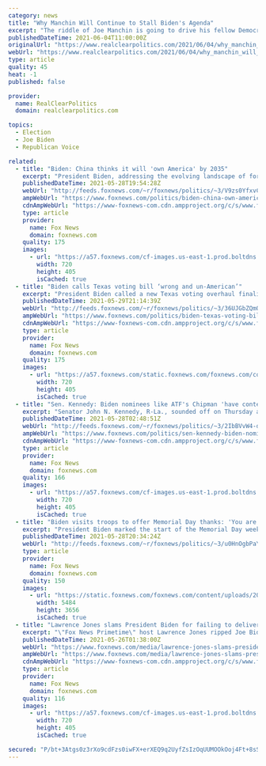 ```yaml
---
category: news
title: "Why Manchin Will Continue to Stall Biden's Agenda"
excerpt: "The riddle of Joe Manchin is going to drive his fellow Democrats to distraction. The senator from West Virginia, who sits at the fulcrum of Washington's balance of power, signaled in a new CNN exclusive interview that he's nowhere near ready -- yet -- to loosen a grip that is stalling President Joe Biden's ambitious agenda."
publishedDateTime: 2021-06-04T11:00:00Z
originalUrl: "https://www.realclearpolitics.com/2021/06/04/why_manchin_will_continue_to_stall_bidens_agenda_544313.html#!"
webUrl: "https://www.realclearpolitics.com/2021/06/04/why_manchin_will_continue_to_stall_bidens_agenda_544313.html#!"
type: article
quality: 45
heat: -1
published: false

provider:
  name: RealClearPolitics
  domain: realclearpolitics.com

topics:
  - Election
  - Joe Biden
  - Republican Voice

related:
  - title: "Biden: China thinks it will 'own America' by 2035"
    excerpt: "President Biden, addressing the evolving landscape of foreign threats to the country, told troops Friday that China thinks it will “own America” in the next 15 years."
    publishedDateTime: 2021-05-28T19:54:28Z
    webUrl: "http://feeds.foxnews.com/~r/foxnews/politics/~3/V9zs0YfxvCQ/biden-china-own-america-2035"
    ampWebUrl: "https://www.foxnews.com/politics/biden-china-own-america-2035.amp"
    cdnAmpWebUrl: "https://www-foxnews-com.cdn.ampproject.org/c/s/www.foxnews.com/politics/biden-china-own-america-2035.amp"
    type: article
    provider:
      name: Fox News
      domain: foxnews.com
    quality: 175
    images:
      - url: "https://a57.foxnews.com/cf-images.us-east-1.prod.boltdns.net/v1/static/694940094001/6ada39e0-4be0-43b2-8ef3-26f3ebfa1e93/141116e1-8abd-474f-a22d-429f1971b439/1280x720/match/720/405/image.jpg?ve=1&tl=1"
        width: 720
        height: 405
        isCached: true
  - title: "Biden calls Texas voting bill ‘wrong and un-American’"
    excerpt: "President Biden called a new Texas voting overhaul finalized by state Republicans an “assault on democracy.”"
    publishedDateTime: 2021-05-29T21:14:39Z
    webUrl: "http://feeds.foxnews.com/~r/foxnews/politics/~3/36UJGbZQmQI/biden-texas-voting-bill-wrong-un-american"
    ampWebUrl: "https://www.foxnews.com/politics/biden-texas-voting-bill-wrong-un-american.amp"
    cdnAmpWebUrl: "https://www-foxnews-com.cdn.ampproject.org/c/s/www.foxnews.com/politics/biden-texas-voting-bill-wrong-un-american.amp"
    type: article
    provider:
      name: Fox News
      domain: foxnews.com
    quality: 175
    images:
      - url: "https://a57.foxnews.com/static.foxnews.com/foxnews.com/content/uploads/2020/11/720/405/AP20309213434890-e1604505487479.jpg?ve=1&tl=1"
        width: 720
        height: 405
        isCached: true
  - title: "Sen. Kennedy: Biden nominees like ATF's Chipman 'have contempt for America and Americans'"
    excerpt: "Senator John N. Kennedy, R-La., sounded off on Thursday after his fiery back and forth with President Biden's nominee to lead the Bureau of Alcohol, Tobacco & Firearms, David Chipman -- in which Chipman was notably unable to clearly state a definition of the term “assault weapon\"."
    publishedDateTime: 2021-05-28T02:48:51Z
    webUrl: "http://feeds.foxnews.com/~r/foxnews/politics/~3/2IbBVvW4-dY/sen-kennedy-biden-nominees-like-atfs-chipman-have-contempt-for-america-and-americans"
    ampWebUrl: "https://www.foxnews.com/politics/sen-kennedy-biden-nominees-like-atfs-chipman-have-contempt-for-america-and-americans.amp"
    cdnAmpWebUrl: "https://www-foxnews-com.cdn.ampproject.org/c/s/www.foxnews.com/politics/sen-kennedy-biden-nominees-like-atfs-chipman-have-contempt-for-america-and-americans.amp"
    type: article
    provider:
      name: Fox News
      domain: foxnews.com
    quality: 166
    images:
      - url: "https://a57.foxnews.com/cf-images.us-east-1.prod.boltdns.net/v1/static/694940094001/820125ee-c484-4495-8b58-33d2632224a1/6aacebfb-a7e7-4b3c-8949-4d1f0a1ee606/1280x720/match/720/405/image.jpg?ve=1&tl=1"
        width: 720
        height: 405
        isCached: true
  - title: "Biden visits troops to offer Memorial Day thanks: 'You are the spine of America'"
    excerpt: "President Biden marked the start of the Memorial Day weekend by visiting troops and thanking military families for their ongoing sacrifice and service. "
    publishedDateTime: 2021-05-28T20:34:24Z
    webUrl: "http://feeds.foxnews.com/~r/foxnews/politics/~3/u0HnOgbPaYI/biden-troops-memorial-day"
    type: article
    provider:
      name: Fox News
      domain: foxnews.com
    quality: 150
    images:
      - url: "https://static.foxnews.com/foxnews.com/content/uploads/2021/05/biden-troops2.jpg"
        width: 5484
        height: 3656
        isCached: true
  - title: "Lawrence Jones slams President Biden for failing to deliver on promise to 'heal' America: 'Where are we now?'"
    excerpt: "\"Fox News Primetime\" host Lawrence Jones ripped Joe Biden and Democrats Tuesday for their lack of urgency in solving America’s policing problem and not addressing the real issues facing Black America."
    publishedDateTime: 2021-05-26T01:38:00Z
    webUrl: "https://www.foxnews.com/media/lawrence-jones-slams-president-biden-failing-promise-heal-america"
    ampWebUrl: "https://www.foxnews.com/media/lawrence-jones-slams-president-biden-failing-promise-heal-america.amp"
    cdnAmpWebUrl: "https://www-foxnews-com.cdn.ampproject.org/c/s/www.foxnews.com/media/lawrence-jones-slams-president-biden-failing-promise-heal-america.amp"
    type: article
    provider:
      name: Fox News
      domain: foxnews.com
    quality: 116
    images:
      - url: "https://a57.foxnews.com/cf-images.us-east-1.prod.boltdns.net/v1/static/694940094001/178211ca-6a68-4596-9274-d5b737e196fb/9c302308-93b8-4828-a2fb-0d653120b8ca/1280x720/match/720/405/image.jpg?ve=1&tl=1"
        width: 720
        height: 405
        isCached: true

secured: "P/bt+3Atgs0z3rXo9cdFzs0iwFX+erXEQ9q2UyfZsIzOqUUMOOkOoj4Ft+8sSLBFXC5D/bNapYO2sViRpwQ8L7pIiofJdVShYgJFTd1wdw2uHTfhCcsXUYAJg5xSE62HGka/WbYD7587ohmFejNeIOsRong+eJnYhUqoUz4SFYVF3dBq6e9SMByEEqMtsHeUW4FfFm+AoO4TVWN7HN/ymgx9q+akg1qrX9E1ydk+qHULeh4a6BLNDz2RE3YfVD+47kjzDZRfdG4Cms2do3c+uutbjvRebjWRPJgPk3+Ktzp1vihLb7+tfAqs3jMoIyqYaXJhPmflYnaPCmQBIAmk1tNs3gtjMZbwJnMSXzMwF4M=;iyfy/gCbxRRiGibUkdEbRw=="
---
```


